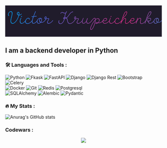 ![Header](https://github.com/Victor-Krupeichenko/victor-krupeichenko/blob/main/assets/name.gif)

## I am a backend developer in Python

### :hammer_and_wrench: Languages and Tools :

  ![Python](https://img.shields.io/badge/-Python-f1f518?style=flat-square&logo=python)
  ![Fkask](https://img.shields.io/badge/-Flask-74cf3c?style=flat-square&logo=flask)
  ![FastAPI](https://img.shields.io/badge/-FastAPI-74cf3c?style=flat-square&logo=fastapi)
  ![Django](https://img.shields.io/badge/-Django-092E20?style=flat-square&logo=django)
  ![Django Rest](https://img.shields.io/badge/-DjangoRest-092E20?style=flat-square&logo=django-rest)
  ![Bootstrap](https://img.shields.io/badge/-Bootstrap-ce62f5?style=flat-square&logo=bootstrap)
  ![Celery](https://img.shields.io/badge/-Celery-37814A?style=flat-square&logo=Celery)  
  ![Docker](https://img.shields.io/badge/-Docker-1de4f2?style=flat-square&logo=docker)
  ![Git](https://img.shields.io/badge/-Git-COLOR?style=flat-square&logo=git)
  ![Redis](https://img.shields.io/badge/-Redis-f78b97?style=flat-square&logo=redis)
  ![Postgresql](https://img.shields.io/badge/-Postgresql-1de4f2?style=flat-square&logo=postgresql)  
  ![SQLAlchemy](https://img.shields.io/badge/-SQLAlchemy-ba7378?style=flat-square&logo=sqlalchemy)
  ![Alembic](https://img.shields.io/badge/-Alembic-80cced?style=flat-square&logo=Alembic)
  ![Pydantic](https://img.shields.io/badge/-Pydantic-E92063?style=flat-square&logo=Pydantic)
  



### :fire: My Stats :
![Anurag's GitHub stats](https://github-readme-stats.vercel.app/api?username=victor-krupeichenko&rank_icon=github&bg_color=30,e96443,904e95&title_color=fff&hide=prs,issues,contribs&count_private=true&show_icons=true&theme=radical)

### Codewars :
<p align="center" >
    <a href="LINK TO: WHEN CLICKED">
      <img src="https://github.r2v.ch/codewars?user=Victor-Krupeichenko" />
    </a>
</p>

